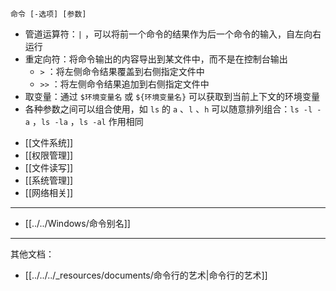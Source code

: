 ```shell
命令 [-选项] [参数]
```

* 管道运算符：`|` ，可以将前一个命令的结果作为后一个命令的输入，自左向右运行
* 重定向符：将命令输出的内容导出到某文件中，而不是在控制台输出
    *  `>` ：将左侧命令结果覆盖到右侧指定文件中
    *  `>>` ：将左侧命令结果追加到右侧指定文件中
* 取变量：通过 `$环境变量名`  或 `${环境变量名}`  可以获取到当前上下文的环境变量
* 各种参数之间可以组合使用，如 `ls`  的 `a` 、`l` 、`h`  可以随意排列组合：`ls -l -a` ，`ls -la` ，`ls -al`  作用相同

- [[文件系统]]
- [[权限管理]]
- [[文件读写]]
- [[系统管理]]
- [[网络相关]]
---

- [[../../Windows/命令别名]]

---

其他文档：
- [[../../../_resources/documents/命令行的艺术|命令行的艺术]]